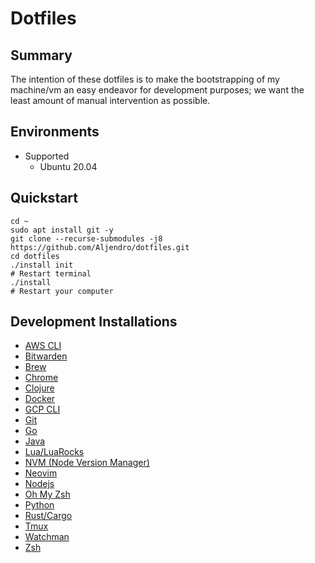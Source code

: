 # Dotfiles

## Summary

The intention of these dotfiles is to make the bootstrapping of my machine/vm
an easy endeavor for development purposes; we want the least amount of manual
intervention as possible.

## Environments

* Supported
  * Ubuntu 20.04

## Quickstart

```
cd ~
sudo apt install git -y
git clone --recurse-submodules -j8 https://github.com/Aljendro/dotfiles.git
cd dotfiles
./install init
# Restart terminal
./install
# Restart your computer
```

## Development Installations

* [AWS CLI](https://aws.amazon.com/cli/)
* [Bitwarden](https://bitwarden.com/download/)
* [Brew](https://brew.sh/)
* [Chrome](https://www.google.com/chrome/index.html)
* [Clojure](https://clojure.org/)
* [Docker](https://www.docker.com/)
* [GCP CLI](https://cloud.google.com/sdk/gcloud)
* [Git](https://git-scm.com/)
* [Go](https://golang.org/)
* [Java](https://openjdk.java.net/)
* [Lua/LuaRocks](https://www.lua.org/download.html)
* [NVM (Node Version Manager)](https://github.com/nvm-sh/nvm)
* [Neovim](https://neovim.io/)
* [Nodejs](https://nodejs.org/en/)
* [Oh My Zsh](https://ohmyz.sh/)
* [Python](https://www.python.org/)
* [Rust/Cargo](https://www.rust-lang.org/)
* [Tmux](https://github.com/tmux/tmux)
* [Watchman](https://facebook.github.io/watchman/)
* [Zsh](https://www.zsh.org/)


